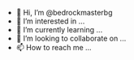 - 👋 Hi, I’m @bedrockmasterbg
- 👀 I’m interested in ...
- 🌱 I’m currently learning ...
- 💞️ I’m looking to collaborate on ...
- 📫 How to reach me ...

<!---
bedrockmasterbg/bedrockmasterbg is a ✨ special ✨ repository because its `README.md` (this file) appears on your GitHub profile.
You can click the Preview link to take a look at your changes.
--->
